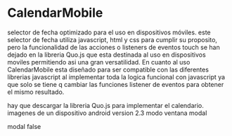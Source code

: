 ﻿CalendarMobile
==============

selector de fecha optimizado para el uso en dispositivos móviles.
este selector de fecha utiliza javascript, html y css para cumplir su proposito, pero la funcionalidad de las acciones o listeners de eventos touch se han dejado en la libreria Quo.js que esta destinada al uso en dispositivos moviles permitiendo asi una gran versatilidad.
En cuanto al uso CalendarMobile esta diseñado para ser compatible con las diferentes librerias javascript al implementar toda la logica funcional con javascript ya que solo se tiene q cambiar las funciones listener de eventos para obtener el mismo resultado.

hay que descargar la libreria Quo.js para implementar el calendario.
imagenes de un dispositivo android version 2.3 
modo ventana modal












































modal false
